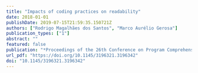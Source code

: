 ```yaml
---
title: "Impacts of coding practices on readability"
date: 2018-01-01
publishDate: 2019-07-15T21:59:35.150721Z
authors: ["Rodrigo Magalhães dos Santos", "Marco Aurélio Gerosa"]
publication_types: ["1"]
abstract: ""
featured: false
publication: "*Proceedings of the 26th Conference on Program Comprehension, ICPC 2018, Gothenburg, Sweden, May 27-28, 2018*"
url_pdf: "https://doi.org/10.1145/3196321.3196342"
doi: "10.1145/3196321.3196342"
---
```


